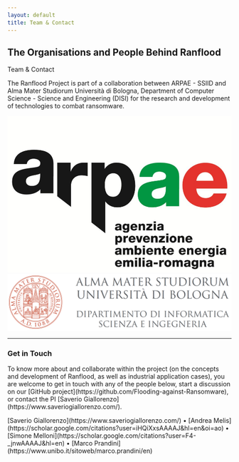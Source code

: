 ```yaml
---
layout: default
title: Team & Contact
---
```


<div class="container">

<div class="section-title">
  <h2>The Organisations and People Behind Ranflood</h2>
  <p>Team & Contact</p>
</div>

<section>

<div class="row content">


<p class="col-12">
  The Ranflood Project is part of a collaboration between ARPAE - SSIID and Alma Mater Studiorum Università di Bologna, Department of Computer Science - Science and Engineering (DISI) for the research and development of technologies to combat ransomware.
</p>

<div class="row justify-content-md-center">
  <div class="col col-lg-3 d-flex align-items-center">  
    <a href="https://www.arpae.it/it">
      <img class="img-fluid" src="/images/arpae.jpg">
    </a>
  </div>
  <div class="col offset-1 col-lg-5 d-flex align-items-center"> 
    <a href="https://disi.unibo.it/en/index.html">
      <img class=" img-fluid" src="/images/unibo.png">
    </a>
  </div>
</div>

<hr class="my-5">

 <h3>Get in Touch</h3>

<p class="col-12" markdown="1">
To know more about and collaborate within the project (on the concepts and development of Ranflood, as well as industrial application cases), you are welcome to get in touch with any of the people below, start a discussion on our [GitHub project](https://github.com/Flooding-against-Ransomware), or contact the PI [Saverio Giallorenzo](https://www.saveriogiallorenzo.com/).
</p>

<p class="text-center fs-4 mt-5" markdown="1">
[Saverio Giallorenzo](https://www.saveriogiallorenzo.com/) • [Andrea Melis](https://scholar.google.com/citations?user=iHQiXxsAAAAJ&hl=en&oi=ao) • [Simone Melloni](https://scholar.google.com/citations?user=F4-_jnwAAAAJ&hl=en) • [Marco Prandini](https://www.unibo.it/sitoweb/marco.prandini/en)
</p>

</div>
</section>
